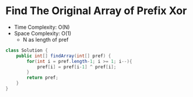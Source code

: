 # Find The Original Array of Prefix Xor

- Time Complexity: O(N)
- Space Complexity: O(1)
  - N as length of pref

```java
class Solution {
    public int[] findArray(int[] pref) {
        for(int i = pref.length-1; i >= 1; i--){
            pref[i] = pref[i-1] ^ pref[i];
        }
        return pref;
    }
}
```
